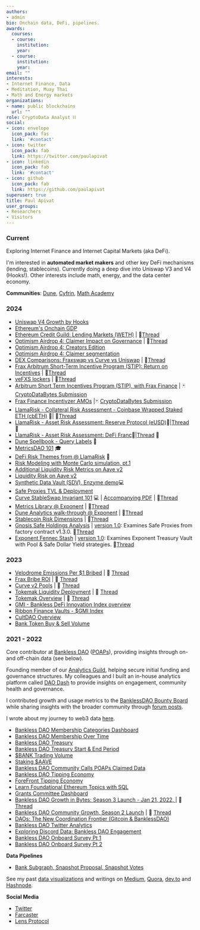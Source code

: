 ```yaml
---
authors:
- admin
bio: Onchain data, DeFi, pipelines.
awards:
  courses:
  - course: 
    institution: 
    year: 
  - course: 
    institution: 
    year:
email: ""
interests:
- Internet Finance, Data
- Meditation, Muay Thai
- Math and Energy markets
organizations:
- name: public blockchains
  url: ""
role: CryptoData Analyst ⛓️ 
social:
- icon: envelope
  icon_pack: fas
  link: '#contact'
- icon: twitter
  icon_pack: fab
  link: https://twitter.com/paulapivat
- icon: linkedin
  icon_pack: fab
  link: '#contact'
- icon: github
  icon_pack: fab
  link: https://github.com/paulapivat
superuser: true
title: Paul Apivat
user_groups:
- Researchers
- Visitors
---
```




### Current

Exploring Internet Finance and Internet Capital Markets (aka DeFi). 

I'm interested in **automated market makers** and other key DeFi mechanisms (lending, stablecoins). Currently doing a deep dive into Uniswap V3 and V4 (Hooks!). Other interests include math, energy, and the data center economy.

**Communities**: [Dune](https://dune.com/paulapivat), [Cyfrin](https://updraft.cyfrin.io/), [Math Academy](https://x.com/_MathAcademy_)




### 2024

- [Uniswap V4 Growth by Hooks](https://dune.com/paulapivat/uniswap-v4-growth-by-hooks)
- [Ethereum's Onchain GDP](https://dune.com/paulapivat/onchain-gdp) 
- [Ethereum Credit Guild: Lending Markets (WETH)](https://dune.com/paulapivat/credit-guild-lending-terms) | 🧵[Thread](https://x.com/paulapivat/status/1789670343671783906)
- [Optimism Airdrop 4: Claimer Impact on Governance](https://dune.com/paulapivat/op-airdrop-4-governance-activity) | 🧵[Thread](https://x.com/paulapivat/status/1784641866434216330)
- [Optimism Airdrop 4: Creators Edition](https://dune.com/paulapivat/op-airdrop-4-creators-edition)
- [Optimism Airdrop 4: Claimer segmentation](https://dune.com/paulapivat/op-airdrop-4)
- [DEX Comparisons: Fraxswap vs Curve vs Uniswap](https://dune.com/paulapivat/fraxswap-comparison) | 🧵[Thread](https://x.com/paulapivat/status/1764492703226818644)
- [Frax Arbitrum Short-Term Incentive Program (STIP): Return on Incentives](https://dune.com/paulapivat/frax-arb-stip-return-on-incentives) | 🧵[Thread](https://x.com/paulapivat/status/1759239576533766199)
- [veFXS lockers](https://dune.com/paulapivat/vefxs-lockers) | 🧵[Thread](https://x.com/paulapivat/status/1756702461782577383)
- [Arbitrum Short Term Incentives Program (STIP), with Frax Finance](https://dune.com/paulapivat/arbitrum-stip-with-frax-finance) | 🃏[CryptoDataBytes Submission](https://jokerace.io/contest/optimism/0xBF07ff1007f0632a810172976b77f99c9EB03c9F/submission/83779953257751213502467755572983596681276944908866455761702746768565333668946)
- [Frax Finance Incentivzer AMOs](https://dune.com/paulapivat/frax-finance-incentivizer-amos) |🃏 [CryptoDataBytes Submission](https://jokerace.io/contest/optimism/0xf9877d107aa83f1E3a48d99D4b43Fbff61E9d82c/submission/62290207048883345317895143567357964817530154046817466970812895629170079985927)
- [LlamaRisk - Collateral Risk Assessment - Coinbase Wrapped Staked ETH (cbETH)](https://hackmd.io/@PrismaRisk/cbETH) 🦙| 🧵[Thread](https://twitter.com/LlamaRisk/status/1678221796787765249?s=20)
- [LlamaRisk - Asset Risk Assessment: Reserve Protocol (eUSD)](https://cryptorisks.substack.com/p/asset-risk-assessment-reserve-protocol)🦙|[Thread](https://twitter.com/LlamaRisk/status/1667027094449328130?s=20) 🧵
- [LlamaRisk - Asset Risk Assessment: DeFi Franc](https://cryptorisks.substack.com/p/asset-risk-assessment-defi-franc)🦙|[Thread](https://twitter.com/LlamaRisk/status/1648584348923465728?s=20) 🧵
- [Dune Spellbook - Query Labels](https://github.com/duneanalytics/spellbook/pull/2945#issuecomment-1484124721) ️🧙
- [MetricsDAO 101](https://opensea.io/assets/matic/0xe37c7468454e378e90dd0dda8d2ce1628b62a033/11) 🎓
- [DeFi Risk Themes from @ LlamaRisk](https://twitter.com/paulapivat/status/1637067244021637121) 🧵
- [Risk Modeling with Monte Carlo simulation, pt.1](https://github.com/exponent-cx/analytics/blob/main/risk/monte_carlo/risk_mc.ipynb)
- [Additional Liquidity Risk Metrics on Aave v2](https://dune.com/paulapivat/aave-liquidity-risk-metrics)
- [Liquidity Risk on Aave v2](https://dune.com/paulapivat/aave-v2-utilization-and-liquidity-risk)
- [Synthetic Data Vault (SDV), Enzyme demo](https://colab.research.google.com/drive/1C_de-7RVgd2to7niKIIjrGDRGOfyUsqf)💻
- [Safe Proxies TVL & Deployment](https://dune.com/exponent/safe-proxies-tvl-and-deployment)
- [Curve StableSwap Invariant 101](https://colab.research.google.com/drive/1cpApTBso1zTBw2lsTHa93afsaQEV7aAe?usp=sharing) 💻 | [Accompanying PDF](https://drive.google.com/file/d/1mGceMdm1Va0_WPvKfSo2PHl-7STPcTkk/view?usp=sharing) | 🧵[Thread](https://twitter.com/paulapivat/status/1601389152750424066?s=20&t=huUM4HxrweLxZrl5xDqe8w)
- [Metrics Library @ Exponent](https://www.notion.so/exponent-cx/Metrics-Library-50b3ce4d69124075a3676f84787f695a) | 🧵[Thread](https://twitter.com/paulapivat/status/1601043087249539072)
- [Dune Analytics walk-through @ Exponent](https://docs.google.com/presentation/d/1BF_jmlRwzOfz8eDsuNTDpaaH-ELxC4YcPE67-GE_4Io/edit#slide=id.p) | 🧵[Thread](https://twitter.com/paulapivat/status/1587656228649734146)
- [Stablecoin Risk Dimensions](https://dune.com/paulapivat/stablecoin-risk-dimensions) | 🧵[Thread](https://twitter.com/paulapivat/status/1579057979974123521)
- [Gnosis Safe Holdings Analysis](https://dune.com/exponent/gnosis-safe-holdings-analysis) | [version 1.0](https://dune.com/paulapivat/gnosis-safe-factory): Examines Safe Proxies from factory contract v1.3.0. 🧵[Thread](https://twitter.com/Exponent_cx/status/1573327110852300800)
- [Exponent Fennec Stash](https://dune.com/exponent/exponent-fennec-stash) | [version 1.0](https://dune.com/paulapivat/exponent-treasury-vault): Examines Exponent Treasury Vault with Pool & Safe Dollar Yield strategies. 🧵[Thread](https://twitter.com/paulapivat/status/1565621408478433281)

### 2023

- [Velodrome Emissions Per $1 Bribed](https://dune.com/paulapivat/velodrome-emissions-bribe) | 🧵 [Thread](https://twitter.com/paulapivat/status/1561752438981664768)
- [Frax Bribe ROI](https://dune.com/paulapivat/frax-bribe) | 🧵 [Thread](https://twitter.com/paulapivat/status/1551219246667022337)
- [Curve v2 Pools](https://dune.com/paulapivat/curve-v2-pools) | 🧵 [Thread](https://twitter.com/paulapivat/status/1542780111589560322)
- [Tokemak Liquidity Deployment](https://dune.com/paulapivat/Tokemak-2) | 🧵 [Thread](https://twitter.com/paulapivat/status/1529700733070716928)
- [Tokemak Overview](https://dune.com/paulapivat/Tokemak) | 🧵 [Thread](https://twitter.com/paulapivat/status/1522968493380890624)
- [GMI - Bankless DeFi Innovation Index overview](https://dune.xyz/paulapivat/dollarGMI)
- [Ribbon Finance Vaults - $GMI Index](https://dune.xyz/paulapivat/Ribbon-Vaults)
- [CultDAO Overview](https://dune.xyz/paulapivat/CultDAO)
- [Bank Token Buy & Sell Volume](https://dune.xyz/paulapivat/dollarBANK-Buy-and-Sell-Volume)


### 2021 - 2022

Core contributor at [Bankless DAO](https://www.bankless.community/)  ([POAPs](https://app.poap.xyz/scan/0xdfdf2d882d9ebce6c7eac3da9ab66cbfda263781)), providing insights through on- and off-chain data (see below).

Founding member of our [Analytics Guild](https://www.notion.so/bankless/BanklessDAO-Wiki-82ba81e7da1c42adb7c4ab67a4f22e8f), helping secure initial funding and governance structures. My colleagues and I built an in-house analytics platform called [DAO Dash](https://www.notion.so/bankless/DAO-Dash-41a151ce8ef74fcd893cba3b47223828) to provide insights on engagement, community health and governance.

I contributed growth and usage metrics to the [BanklessDAO Bounty Board](https://www.notion.so/bankless/Bounty-Board-318dc164cc5640cca17e0fb5f484fd90) while sharing insights with the broader community through [forum posts](https://forum.bankless.community/u/paulapivat/activity/topics). 

I wrote about my journey to web3 data [here](https://paulapivat.com/post/before_crypto/).

- [Bankless DAO Membership Categories Dashboard](https://duneanalytics.com/paulapivat/dollarBANK-Members)
- [Bankless DAO Membership Over Time](https://duneanalytics.com/paulapivat/dollarBANK-Members-Time-Series)
- [Bankless DAO Treasury](https://duneanalytics.com/paulapivat/WIP-Bankless-DAO-Treasury)
- [Bankless DAO Treasury Start & End Period](https://duneanalytics.com/paulapivat/Bankless-DAO-Treasury-Overtime)
- [$BANK Trading Volume](https://duneanalytics.com/paulapivat/BANK)
- [Staking $AAVE](https://duneanalytics.com/paulapivat/Staking-Aave)
- [Bankless DAO Community Calls POAPs Claimed Data](https://forum.bankless.community/t/community-call-poaps-claimed-numbers-thru-july-9th/1232)
- [Bankless DAO Tipping Economy](https://dune.xyz/paulapivat/Bankless-DAO-Tipping-Economy)
- [ForeFront Tipping Economy](https://dune.xyz/paulapivat/Fore-Front-Tipping-Economy)
- [Learn Foundational Ethereum Topics with SQL](https://ethereum.org/en/developers/tutorials/learn-foundational-ethereum-topics-with-sql/)
- [Grants Committee Dashboard](https://dune.xyz/paulapivat/Grants-Committee-Dashboard)
- [Bankless DAO Growth in Bytes: Season 3 Launch - Jan 21, 2022, ](https://docs.google.com/presentation/d/1CIUPeTDyRga9fOOnpsPjA6pS3nR6oZKHX6aUfRMmXbI/edit?usp=sharing) | 🧵 [Thread](https://twitter.com/paulapivat/status/1484455204137279490)
- [Bankless DAO Community Growth, Season 2 Launch](https://docs.google.com/presentation/d/18DGuSTsLgU2C2iNNcvoo2-27uL2Tcb1jfMaMGa9Zeyc/edit?usp=sharing) | 🧵 [Thread](https://twitter.com/paulapivat/status/1446484367736328199)
- [DAOs: The New Coordination Frontier (Gitcoin & BanklessDAO)](https://docs.google.com/presentation/d/1fLJvPOvibcCUpJ9ES44_cdoX5Hb7LpDaloGWz5FbUEM/edit#slide=id.gec41538503_0_399)
- [Bankless DAO Twitter Analytics](https://forum.bankless.community/t/bankless-dao-twitter-analytics-june-2021-edition/1200)
- [Exploring Discord Data: Bankless DAO Engagement](https://forum.bankless.community/t/exploring-discord-data-bankless-dao-engagement/1100)
- [Bankless DAO Onboard Survey Pt 1](https://forum.bankless.community/t/onboard-survey-exploratory-analysis/1048)
- [Bankless DAO Onboard Survey Pt 2](https://forum.bankless.community/t/onboard-survey-exploratory-analysis-part-2/1067)

**Data Pipelines**
- [Bank Subgraph, Snapshot Proposal, Snapshot Votes](https://github.com/BanklessDAO/analytics/tree/main/daodash/etl_pipeline)


See my past [data visualizations](https://paulapivat.com/#gallery) and writings on [Medium](https://paulapivat.medium.com/), [Quora](https://www.quora.com/profile/Paul-Apivat-Hanvongse), [dev.to](https://dev.to/paulapivat) and  [Hashnode](https://paulapivat.hashnode.dev/).

**Social Media**

- [Twitter](https://twitter.com/paulapivat)
- [Farcaster](https://warpcast.com/paulx.eth)
- [Lens Protocol](https://lenster.xyz/u/paulx)





